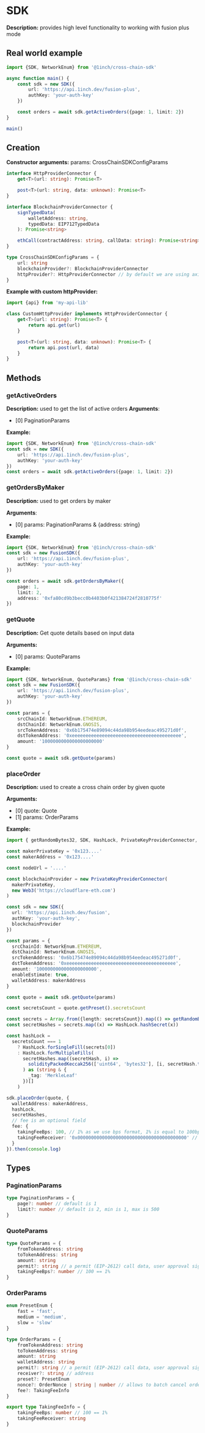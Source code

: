 # SDK

**Description:** provides high level functionality to working with fusion plus mode

## Real world example

```typescript
import {SDK, NetworkEnum} from '@1inch/cross-chain-sdk'

async function main() {
    const sdk = new SDK({
        url: 'https://api.1inch.dev/fusion-plus',
        authKey: 'your-auth-key'
    })

    const orders = await sdk.getActiveOrders({page: 1, limit: 2})
}

main()
```

## Creation

**Constructor arguments:** params: CrossChainSDKConfigParams

```typescript
interface HttpProviderConnector {
    get<T>(url: string): Promise<T>

    post<T>(url: string, data: unknown): Promise<T>
}

interface BlockchainProviderConnector {
    signTypedData(
        walletAddress: string,
        typedData: EIP712TypedData
    ): Promise<string>

    ethCall(contractAddress: string, callData: string): Promise<string>
}

type CrossChainSDKConfigParams = {
    url: string
    blockchainProvider?: BlockchainProviderConnector
    httpProvider?: HttpProviderConnector // by default we are using axios
}
```

**Example with custom httpProvider:**

```typescript
import {api} from 'my-api-lib'

class CustomHttpProvider implements HttpProviderConnector {
    get<T>(url: string): Promise<T> {
        return api.get(url)
    }

    post<T>(url: string, data: unknown): Promise<T> {
        return api.post(url, data)
    }
}
```

## Methods

### getActiveOrders

**Description:** used to get the list of active orders
**Arguments**:

-   [0] PaginationParams

**Example:**

```typescript
import {SDK, NetworkEnum} from '@1inch/cross-chain-sdk'
const sdk = new SDK({
    url: 'https://api.1inch.dev/fusion-plus',
    authKey: 'your-auth-key'
})
const orders = await sdk.getActiveOrders({page: 1, limit: 2})
```

### getOrdersByMaker

**Description:** used to get orders by maker

**Arguments**:

-   [0] params: PaginationParams & {address: string}

**Example:**

```typescript
import {SDK, NetworkEnum} from '@1inch/cross-chain-sdk'
const sdk = new FusionSDK({
    url: 'https://api.1inch.dev/fusion-plus',
    authKey: 'your-auth-key'
})

const orders = await sdk.getOrdersByMaker({
    page: 1,
    limit: 2,
    address: '0xfa80cd9b3becc0b4403b0f421384724f2810775f'
})
```

### getQuote

**Description:** Get quote details based on input data

**Arguments:**

-   [0] params: QuoteParams

**Example:**

```typescript
import {SDK, NetworkEnum, QuoteParams} from '@1inch/cross-chain-sdk'
const sdk = new FusionSDK({
    url: 'https://api.1inch.dev/fusion-plus',
    authKey: 'your-auth-key'
})

const params = {
    srcChainId: NetworkEnum.ETHEREUM,
    dstChainId: NetworkEnum.GNOSIS,
    srcTokenAddress: '0x6b175474e89094c44da98b954eedeac495271d0f',
    dstTokenAddress: '0xeeeeeeeeeeeeeeeeeeeeeeeeeeeeeeeeeeeeeeee',
    amount: '1000000000000000000000'
}

const quote = await sdk.getQuote(params)
```

### placeOrder

**Description:** used to create a cross chain order by given quote

**Arguments:**

-   [0] quote: Quote
-   [1] params: OrderParams

**Example:**

```typescript
import { getRandomBytes32, SDK, HashLock, PrivateKeyProviderConnector, NetworkEnum } from "@1inch/cross-chain-sdk";

const makerPrivateKey = '0x123....'
const makerAddress = '0x123....'

const nodeUrl = '....'

const blockchainProvider = new PrivateKeyProviderConnector(
  makerPrivateKey,
  new Web3('https://cloudflare-eth.com')
)

const sdk = new SDK({
  url: 'https://api.1inch.dev/fusion',
  authKey: 'your-auth-key',
  blockchainProvider
})

const params = {
  srcChainId: NetworkEnum.ETHEREUM,
  dstChainId: NetworkEnum.GNOSIS,
  srcTokenAddress: '0x6b175474e89094c44da98b954eedeac495271d0f',
  dstTokenAddress: '0xeeeeeeeeeeeeeeeeeeeeeeeeeeeeeeeeeeeeeeee',
  amount: '1000000000000000000000',
  enableEstimate: true,
  walletAddress: makerAddress
}

const quote = await sdk.getQuote(params)

const secretsCount = quote.getPreset().secretsCount

const secrets = Array.from({length: secretsCount}).map(() => getRandomBytes32())
const secretHashes = secrets.map((x) => HashLock.hashSecret(x))

const hashLock =
  secretsCount === 1
    ? HashLock.forSingleFill(secrets[0])
    : HashLock.forMultipleFills(
      secretHashes.map((secretHash, i) =>
        solidityPackedKeccak256(['uint64', 'bytes32'], [i, secretHash.toString()])
      ) as (string & {
        _tag: 'MerkleLeaf'
      })[]
    )

sdk.placeOrder(quote, {
  walletAddress: makerAddress,
  hashLock,
  secretHashes,
  // fee is an optional field
  fee: {
    takingFeeBps: 100, // 1% as we use bps format, 1% is equal to 100bps
    takingFeeReceiver: '0x0000000000000000000000000000000000000000' //  fee receiver address
  }
}).then(console.log)
```

## Types

### PaginationParams

```typescript
type PaginationParams = {
    page?: number // default is 1
    limit?: number // default is 2, min is 1, max is 500
}
```

### QuoteParams

```typescript
type QuoteParams = {
    fromTokenAddress: string
    toTokenAddress: string
    amount: string
    permit?: string // a permit (EIP-2612) call data, user approval sign
    takingFeeBps?: number // 100 == 1%
}
```

### OrderParams

```typescript
enum PresetEnum {
    fast = 'fast',
    medium = 'medium',
    slow = 'slow'
}

type OrderParams = {
    fromTokenAddress: string
    toTokenAddress: string
    amount: string
    walletAddress: string
    permit?: string // a permit (EIP-2612) call data, user approval sign
    receiver?: string // address
    preset?: PresetEnum
    nonce?: OrderNonce | string | number // allows to batch cancel orders. by default: not used
    fee?: TakingFeeInfo
}

export type TakingFeeInfo = {
    takingFeeBps: number // 100 == 1%
    takingFeeReceiver: string
}
```
